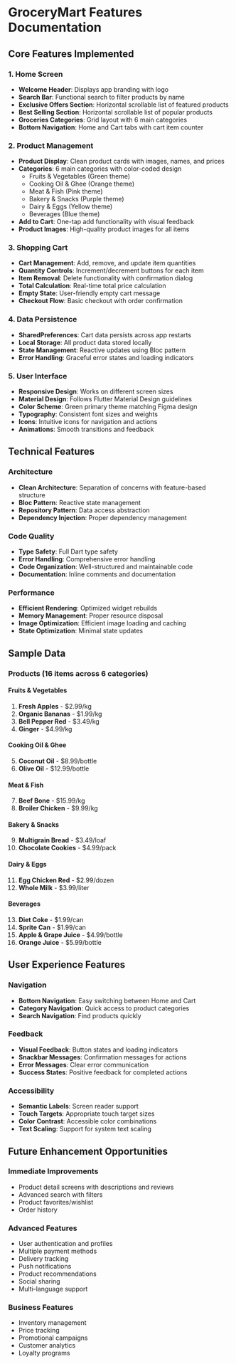 # GroceryMart Features Documentation

## Core Features Implemented

### 1. Home Screen
- **Welcome Header**: Displays app branding with logo
- **Search Bar**: Functional search to filter products by name
- **Exclusive Offers Section**: Horizontal scrollable list of featured products
- **Best Selling Section**: Horizontal scrollable list of popular products
- **Groceries Categories**: Grid layout with 6 main categories
- **Bottom Navigation**: Home and Cart tabs with cart item counter

### 2. Product Management
- **Product Display**: Clean product cards with images, names, and prices
- **Categories**: 6 main categories with color-coded design
  - Fruits & Vegetables (Green theme)
  - Cooking Oil & Ghee (Orange theme)
  - Meat & Fish (Pink theme)
  - Bakery & Snacks (Purple theme)
  - Dairy & Eggs (Yellow theme)
  - Beverages (Blue theme)
- **Add to Cart**: One-tap add functionality with visual feedback
- **Product Images**: High-quality product images for all items

### 3. Shopping Cart
- **Cart Management**: Add, remove, and update item quantities
- **Quantity Controls**: Increment/decrement buttons for each item
- **Item Removal**: Delete functionality with confirmation dialog
- **Total Calculation**: Real-time total price calculation
- **Empty State**: User-friendly empty cart message
- **Checkout Flow**: Basic checkout with order confirmation

### 4. Data Persistence
- **SharedPreferences**: Cart data persists across app restarts
- **Local Storage**: All product data stored locally
- **State Management**: Reactive updates using Bloc pattern
- **Error Handling**: Graceful error states and loading indicators

### 5. User Interface
- **Responsive Design**: Works on different screen sizes
- **Material Design**: Follows Flutter Material Design guidelines
- **Color Scheme**: Green primary theme matching Figma design
- **Typography**: Consistent font sizes and weights
- **Icons**: Intuitive icons for navigation and actions
- **Animations**: Smooth transitions and feedback

## Technical Features

### Architecture
- **Clean Architecture**: Separation of concerns with feature-based structure
- **Bloc Pattern**: Reactive state management
- **Repository Pattern**: Data access abstraction
- **Dependency Injection**: Proper dependency management

### Code Quality
- **Type Safety**: Full Dart type safety
- **Error Handling**: Comprehensive error handling
- **Code Organization**: Well-structured and maintainable code
- **Documentation**: Inline comments and documentation

### Performance
- **Efficient Rendering**: Optimized widget rebuilds
- **Memory Management**: Proper resource disposal
- **Image Optimization**: Efficient image loading and caching
- **State Optimization**: Minimal state updates

## Sample Data

### Products (16 items across 6 categories)

#### Fruits & Vegetables
1. **Fresh Apples** - $2.99/kg
2. **Organic Bananas** - $1.99/kg
3. **Bell Pepper Red** - $3.49/kg
4. **Ginger** - $4.99/kg

#### Cooking Oil & Ghee
5. **Coconut Oil** - $8.99/bottle
6. **Olive Oil** - $12.99/bottle

#### Meat & Fish
7. **Beef Bone** - $15.99/kg
8. **Broiler Chicken** - $9.99/kg

#### Bakery & Snacks
9. **Multigrain Bread** - $3.49/loaf
10. **Chocolate Cookies** - $4.99/pack

#### Dairy & Eggs
11. **Egg Chicken Red** - $2.99/dozen
12. **Whole Milk** - $3.99/liter

#### Beverages
13. **Diet Coke** - $1.99/can
14. **Sprite Can** - $1.99/can
15. **Apple & Grape Juice** - $4.99/bottle
16. **Orange Juice** - $5.99/bottle

## User Experience Features

### Navigation
- **Bottom Navigation**: Easy switching between Home and Cart
- **Category Navigation**: Quick access to product categories
- **Search Navigation**: Find products quickly

### Feedback
- **Visual Feedback**: Button states and loading indicators
- **Snackbar Messages**: Confirmation messages for actions
- **Error Messages**: Clear error communication
- **Success States**: Positive feedback for completed actions

### Accessibility
- **Semantic Labels**: Screen reader support
- **Touch Targets**: Appropriate touch target sizes
- **Color Contrast**: Accessible color combinations
- **Text Scaling**: Support for system text scaling

## Future Enhancement Opportunities

### Immediate Improvements
- Product detail screens with descriptions and reviews
- Advanced search with filters
- Product favorites/wishlist
- Order history

### Advanced Features
- User authentication and profiles
- Multiple payment methods
- Delivery tracking
- Push notifications
- Product recommendations
- Social sharing
- Multi-language support

### Business Features
- Inventory management
- Price tracking
- Promotional campaigns
- Customer analytics
- Loyalty programs

